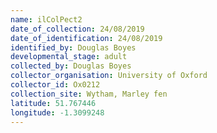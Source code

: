```yaml
---
name: ilColPect2
date_of_collection: 24/08/2019
date_of_identification: 24/08/2019
identified_by: Douglas Boyes
developmental_stage: adult
collected_by: Douglas Boyes
collector_organisation: University of Oxford
collector_id: Ox0212
collection_site: Wytham, Marley fen
latitude: 51.767446
longitude: -1.3099248
---
```

